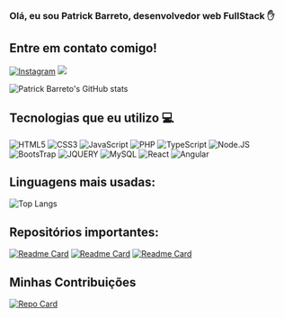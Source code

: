 ### Olá, eu sou Patrick Barreto, desenvolvedor web FullStack ✋

## Entre em contato comigo!
[![Instagram](https://img.shields.io/badge/Instagram-E4405F?style=for-the-badge&logo=instagram&logoColor=white)](https://instagram.com/patrick_vbarreto)
<a href="https://www.linkedin.com/in/patrick-barreto-63b47924b/" target="_blank"><img src="https://img.shields.io/badge/-LinkedIn-%230077B5?style=for-the-badge&logo=linkedin&logoColor=white" target="_blank"></a>

![Patrick Barreto's GitHub stats](https://github-readme-stats.vercel.app/api?username=pbarret97&show_icons=true&theme=merko)

## Tecnologias que eu utilizo 💻

<div style="display: inline-block">
    <img align =" center" alt = "HTML5" src="https://img.shields.io/badge/HTML5-E34F26?style=for-the-badge&logo=html5&logoColor=white">
    <img align =" center" alt = "CSS3" src="https://img.shields.io/badge/CSS3-1572B6?style=for-the-badge&logo=css3&logoColor=white">
    <img align =" center" alt = "JavaScript" src="https://img.shields.io/badge/JavaScript-F7DF1E?style=for-the-badge&logo=javascript&logoColor=black">
    <img align =" center" alt = "PHP" src="https://img.shields.io/badge/PHP-777BB4?style=for-the-badge&logo=php&logoColor=white">
    <img align =" center" alt = "TypeScript" src="https://img.shields.io/badge/TypeScript-007ACC?style=for-the-badge&logo=typescript&logoColor=white">
    <img align =" center" alt = "Node.JS" src="https://img.shields.io/badge/Node.js-43853D?style=for-the-badge&logo=node.js&logoColor=white">
    
<img align =" center" alt = "BootsTrap" src="https://img.shields.io/badge/Bootstrap-563D7C?style=for-the-badge&logo=bootstrap&logoColor=white">    
<img align =" center" alt = "JQUERY" src="https://img.shields.io/badge/jQuery-0769AD?style=for-the-badge&logo=jquery&logoColor=white">
    <img align =" center" alt = "MySQL" src="https://img.shields.io/badge/MySQL-00000F?style=for-the-badge&logo=mysql&logoColor=white">
    <img align =" center" alt = "React" src="https://img.shields.io/badge/React-20232A?style=for-the-badge&logo=react&logoColor=61DAFB">
    <img align =" center" alt = "Angular" src="https://img.shields.io/badge/Angular-DD0031?style=for-the-badge&logo=angular&logoColor=white">
</div>

## Linguagens mais usadas: 

![Top Langs](https://github-readme-stats.vercel.app/api/top-langs/?username=pbarret97&layout=compact&theme=merko)

## Repositórios importantes:

[![Readme Card](https://github-readme-stats.vercel.app/api/pin/?username=pbarret97&repo=GameMataMosquito.github.io&theme=merko)](https://github.com/pbarret97/GameMataMosquito.github.io)
[![Readme Card](https://github-readme-stats.vercel.app/api/pin/?username=pbarret97&repo=finans.github.io&theme=merko)](https://github.com/pbarret97/finans.github.io)
[![Readme Card](https://github-readme-stats.vercel.app/api/pin/?username=pbarret97&repo=calculadora&theme=merko)](https://github.com/pbarret97/calculadora)

## Minhas Contribuições
[![Repo Card](https://github-readme-stats.vercel.app/api/pin/?username=pbarret97&repo=dio-lab-open-source&bg_color=000&border_color=30A3DC&show_icons=true&icon_color=30A3DC&title_color=E94D5F&text_color=FFF)](thhps://github.com/pbarret97/dio-lab-open-source)
